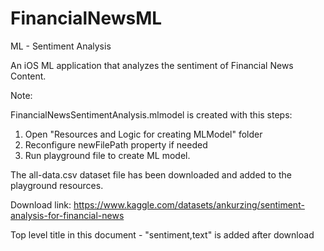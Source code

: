 # FinancialNewsML
 ML - Sentiment Analysis

An iOS ML application that analyzes the sentiment of Financial News Content.

Note:

FinancialNewsSentimentAnalysis.mlmodel is created with this steps:
1. Open "Resources and Logic for creating MLModel" folder
2. Reconfigure newFilePath property if needed
3. Run playground file to create ML model.

The all-data.csv dataset file has been downloaded and added to the playground resources.

Download link: https://www.kaggle.com/datasets/ankurzing/sentiment-analysis-for-financial-news

Top level title in this document - "sentiment,text" is added after download
